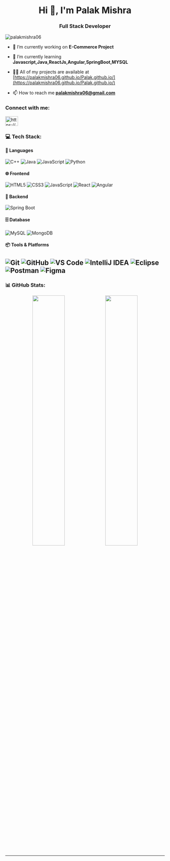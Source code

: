 <h1 align="center">Hi 👋, I'm Palak Mishra</h1>
<h3 align="center">Full Stack Developer</h3>

<p align="left"> <img src="https://komarev.com/ghpvc/?username=palakmishra06&label=Profile%20views&color=0e75b6&style=flat" alt="palakmishra06" /> </p>

- 🔭 I’m currently working on **E-Commerce Project**

- 🌱 I’m currently learning **Javascript,Java,ReactJs,Angular,SpringBoot,MYSQL**

- 👨‍💻 All of my projects are available at [https://palakmishra06.github.io/Palak.github.io/](https://palakmishra06.github.io/Palak.github.io/)

- 📫 How to reach me **palakmishra06@gmail.com**

<h3 align="left">Connect with me:</h3>
<p align="left">
<a href="https://linkedin.com/in/https://www.linkedin.com/in/palakmishra632001/" target="blank"><img align="center" src="https://raw.githubusercontent.com/rahuldkjain/github-profile-readme-generator/master/src/images/icons/Social/linked-in-alt.svg" alt="https://www.linkedin.com/in/palakmishra632001/" height="30" width="40" /></a>
</p>

### 💻 Tech Stack:

#### 🧠 Languages
![C++](https://img.shields.io/badge/C++-00599C?style=for-the-badge&logo=c%2B%2B&logoColor=white)
![Java](https://img.shields.io/badge/Java-ED8B00?style=for-the-badge&logo=openjdk&logoColor=white)
![JavaScript](https://img.shields.io/badge/JavaScript-F7DF1E?style=for-the-badge&logo=javascript&logoColor=black)
![Python](https://img.shields.io/badge/Python-3670A0?style=for-the-badge&logo=python&logoColor=ffdd54)

#### 🌐 Frontend
![HTML5](https://img.shields.io/badge/HTML5-E34F26?style=for-the-badge&logo=html5&logoColor=white)
![CSS3](https://img.shields.io/badge/CSS3-1572B6?style=for-the-badge&logo=css3&logoColor=white)
![JavaScript](https://img.shields.io/badge/JavaScript-F7DF1E?style=for-the-badge&logo=javascript&logoColor=black)
![React](https://img.shields.io/badge/React-20232A?style=for-the-badge&logo=react&logoColor=61DAFB)
![Angular](https://img.shields.io/badge/Angular-DD0031?style=for-the-badge&logo=angular&logoColor=white)

#### 🔧 Backend
![Spring Boot](https://img.shields.io/badge/Spring_Boot-6DB33F?style=for-the-badge&logo=spring-boot&logoColor=white)

#### 🗄️ Database
![MySQL](https://img.shields.io/badge/MySQL-00758F?style=for-the-badge&logo=mysql&logoColor=white)
![MongoDB](https://img.shields.io/badge/MongoDB-4EA94B?style=for-the-badge&logo=mongodb&logoColor=white)


#### 📦 Tools & Platforms
![Git](https://img.shields.io/badge/Git-F05032?style=for-the-badge&logo=git&logoColor=white)
![GitHub](https://img.shields.io/badge/GitHub-100000?style=for-the-badge&logo=github&logoColor=white)
![VS Code](https://img.shields.io/badge/VS%20Code-007ACC?style=for-the-badge&logo=visual-studio-code&logoColor=white)
![IntelliJ IDEA](https://img.shields.io/badge/IntelliJ%20IDEA-000000?style=for-the-badge&logo=intellij-idea&logoColor=white)
![Eclipse](https://img.shields.io/badge/Eclipse-2C2255?style=for-the-badge&logo=eclipse-ide&logoColor=white)
![Postman](https://img.shields.io/badge/Postman-FF6C37?style=for-the-badge&logo=postman&logoColor=white)
![Figma](https://img.shields.io/badge/Figma-F24E1E?style=for-the-badge&logo=figma&logoColor=white)
---


### 📊 GitHub Stats:

<p align="center">
  <img src="https://github-readme-stats.vercel.app/api?username=palakmishra06&show_icons=true&theme=react&hide_border=true" width="45%" />
  <img src="https://github-readme-streak-stats.herokuapp.com/?user=palakmishra06&theme=react&hide_border=true" width="45%" />
</p>

---



